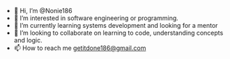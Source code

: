 - 👋 Hi, I’m @Nonie186
- 👀 I’m interested in software engineering or programming.
- 🌱 I’m currently learning systems development and looking for a mentor
- 💞️ I’m looking to collaborate on learning to code, understanding concepts and logic.
- 📫 How to reach me getitdone186@gmail.com 

<!---
Nonie186/Nonie186 is a ✨ special ✨ repository because its `README.md` (this file) appears on your GitHub profile.
You can click the Preview link to take a look at your changes.
--->
